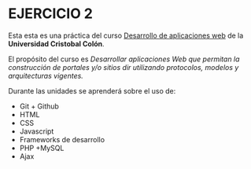 # EJERCICIO 2
Esta esta es una práctica del curso [Desarrollo de aplicaciones web](https://av-exactas.ucc.mx/login/index.php) de la **Universidad Cristobal Colón**.

El propósito del curso es *Desarrollar aplicaciones Web que permitan la construcción de portales y/o sitios dir utilizando protocolos, modelos y arquitecturas vigentes.*

Durante las unidades se aprenderá sobre el uso de:
* Git + Github
* HTML
* CSS
* Javascript
* Frameworks de desarrollo
* PHP +MySQL
* Ajax
